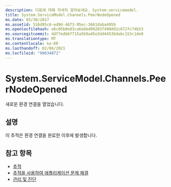 ```yaml
---
description: 다음에 대해 자세히 알아보세요. System.servicemodel.
title: System.ServiceModel.Channels.PeerNodeOpened
ms.date: 03/30/2017
ms.assetid: 516d95c6-ed9d-4673-95ec-3661daba4959
ms.openlocfilehash: e6c05b0e83ca6ebbd092037490dd1c672fc74b53
ms.sourcegitcommit: ddf7edb67715a5b9a45e3dd44536dabc153c1de0
ms.translationtype: MT
ms.contentlocale: ko-KR
ms.lasthandoff: 02/06/2021
ms.locfileid: "99634871"
---
```

# <a name="systemservicemodelchannelspeernodeopened"></a>System.ServiceModel.Channels.PeerNodeOpened

새로운 환경 연결을 열었습니다.  
  
## <a name="description"></a>설명  

 이 추적은 환경 연결을 완료한 이후에 발생합니다.  
  
## <a name="see-also"></a>참고 항목

- [추적](index.md)
- [추적을 사용하여 애플리케이션 문제 해결](using-tracing-to-troubleshoot-your-application.md)
- [관리 및 진단](../index.md)
